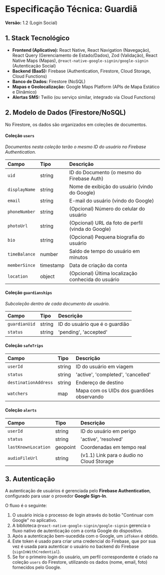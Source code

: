 # Especificação Técnica: Guardiã

**Versão:** 1.2 (Login Social)

## 1. Stack Tecnológico

* **Frontend (Aplicativo):** React Native, React Navigation (Navegação), React Query (Gerenciamento de Estado/Dados), Zod (Validação), React Native Maps (Mapas), `@react-native-google-signin/google-signin` (Autenticação Social)
* **Backend (BaaS):** Firebase (Authentication, Firestore, Cloud Storage, Cloud Functions)
* **Banco de Dados:** Firestore (NoSQL)
* **Mapas e Geolocalização:** Google Maps Platform (APIs de Mapa Estático e Dinâmico)
* **Alertas SMS:** Twilio (ou serviço similar, integrado via Cloud Functions)

## 2. Modelo de Dados (Firestore/NoSQL)

No Firestore, os dados são organizados em coleções de documentos.

#### Coleção `users`

*Documentos nesta coleção terão o mesmo ID do usuário no Firebase Authentication.*

| Campo | Tipo | Descrição |
| :--- | :--- | :--- |
| `uid` | string | ID do Documento (o mesmo do Firebase Auth) |
| `displayName` | string | Nome de exibição do usuário (vindo do Google) |
| `email` | string | E-mail do usuário (vindo do Google) |
| `phoneNumber` | string | (Opcional) Número do celular do usuário |
| `photoUrl` | string | (Opcional) URL da foto de perfil (vinda do Google) |
| `bio` | string | (Opcional) Pequena biografia do usuário |
| `timeBalance` | number | Saldo de tempo do usuário em minutos |
| `memberSince` | timestamp | Data de criação da conta |
| `location` | object | (Opcional) Última localização conhecida do usuário |


#### Coleção `guardianships`

*Subcoleção dentro de cada documento de usuário.*

| Campo | Tipo | Descrição |
| :--- | :--- | :--- |
| `guardianUid` | string | ID do usuário que é o guardião |
| `status` | string | 'pending', 'accepted' |

#### Coleção `safeTrips`

| Campo | Tipo | Descrição |
| :--- | :--- | :--- |
| `userId` | string | ID do usuário em viagem |
| `status` | string | 'active', 'completed', 'cancelled' |
| `destinationAddress`| string | Endereço de destino |
| `watchers` | map | Mapa com os UIDs dos guardiões observando |

#### Coleção `alerts`

| Campo | Tipo | Descrição |
| :--- | :--- | :--- |
| `userId` | string | ID do usuário em perigo |
| `status` | string | 'active', 'resolved' |
| `lastKnownLocation`| geopoint | Coordenadas em tempo real |
| `audioFileUrl` | string | (v1.1) Link para o áudio no Cloud Storage |

## 3. Autenticação

A autenticação de usuários é gerenciada pelo **Firebase Authentication**, configurado para usar o provedor **Google Sign-In**.

O fluxo é o seguinte:
1. O usuário inicia o processo de login através do botão "Continuar com Google" no aplicativo.
2. A biblioteca `@react-native-google-signin/google-signin` gerencia o fluxo nativo de autenticação com a conta Google do dispositivo.
3. Após a autenticação bem-sucedida com o Google, um `idToken` é obtido.
4. Este token é usado para criar uma credencial do Firebase, que por sua vez é usada para autenticar o usuário no backend do Firebase (`signInWithCredential`).
5. Se for o primeiro login do usuário, um perfil correspondente é criado na coleção `users` do Firestore, utilizando os dados (nome, email, foto) fornecidos pelo Google.
